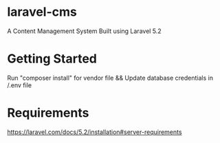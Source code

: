 # laravel-cms
A Content Management System Built using Laravel 5.2

# Getting Started
Run "composer install" for vendor file
                 &&
Update database credentials in /.env file

# Requirements
https://laravel.com/docs/5.2/installation#server-requirements
